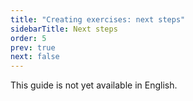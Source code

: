 ```yaml
---
title: "Creating exercises: next steps"
sidebarTitle: Next steps
order: 5
prev: true
next: false
---
```


This guide is not yet available in English.
